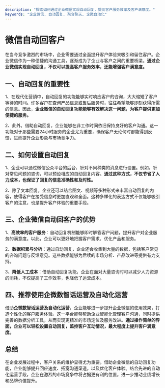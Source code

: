 ```yaml
---
description: "探索如何通过企业微信实现自动回复，提高客户服务效率及客户满意度。"
keywords: "企业微信, 自动回复, 聚合聊天, 企微自动化"
---
```

# 微信自动回客户

在当今竞争激烈的市场中，企业需要通过全面提升客户体验来吸引和留住客户。企业微信作为一种便捷的沟通工具，逐渐成为了企业与客户之间的重要桥梁。**通过企业微信实现自动回复，不仅可以提高客户服务效率，还能增强客户满意度。**

## 一、自动回复的重要性

1、在现代化营销中，自动回复的功能能够实时响应客户的咨询，大大缩短了客户等待的时间。许多客户在查询产品信息或售后服务时，往往希望能够即刻获得所需的信息。因此，**企业微信的自动回复功能能够有效解决这一问题，为客户提供更加便捷的服务。**

2、此外，借助自动回复，企业能够在非工作时间依旧保持良好的客户沟通。这一功能对于那些需要24小时服务的企业尤为重要，确保客户无论何时都能得到反馈，进而提升企业形象与市场竞争力。

## 二、如何设置自动回复

1、企业可以通过微信公众平台的后台，针对不同种类的消息进行设置。例如，针对常见问题的咨询，可以预设相应的自动回复内容。**通过这种方式，不仅节省了人力成本，也保证了回复的信息准确性和及时性。**

2、除了文本回复，企业还可以结合图文、视频等多种形式来丰富自动回复的内容，使得客户在接受信息时更加直观和全面。这种多样化的表达方式不仅能够吸引客户的注意，也是提升客户体验的重要手段。

## 三、企业微信自动回客户的优势

1、**高效率的客户服务**：自动回复机制能够即时解答客户问题，提升客户对企业服务的满意度。以此，企业可以更好地把握客户需求，优化产品和服务。

2、**数据积累与分析**：通过自动回复，企业还会收集到大量的数据，包括客户常见的咨询问题与反馈意见。这些数据能够为后续的市场分析、产品改进等提供有力支持。

3、**降低人工成本**：借助自动回复功能，企业在面对大量咨询时可以减少人力资源的消耗，不仅提高了工作效率，也降低了运营成本。

## 四、推荐使用企微数智话运营及自动化运营

借助**企微数智话运营及自动化运营**，企业能够进一步提升企业微信的使用效果，打造个性化的客户服务体验。这一平台能够帮助企业智能化管理客户沟通，同时提供完善的数据分析工具，从而实现更精准的市场定位及服务改进。**通过操作简单的界面，企业可以轻松设置自动回复，监控客户互动情况，最大程度上提升客户满意度。**

## 总结

在企业发展过程中，客户关系的维护显得尤为重要。借助企业微信的自动回复功能，企业能够提升回应速度、拓宽沟通渠道，以及优化客户体验。结合先进的自动化运营手段，企业在激烈的市场竞争中将占据更有利的位置，进一步推动业绩增长和品牌价值提升。
